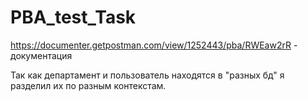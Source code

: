 # PBA_test_Task
https://documenter.getpostman.com/view/1252443/pba/RWEaw2rR - документация

Так как департамент и пользователь находятся в "разных бд" я разделил их по разным контекстам.
